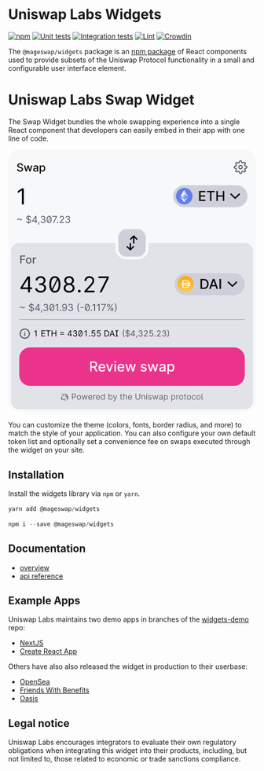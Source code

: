 # Uniswap Labs Widgets

[![npm](https://img.shields.io/npm/v/@mageswap/widgets)](https://www.npmjs.com/package/@mageswap/widgets)
[![Unit tests](https://github.com/Uniswap/interface/actions/workflows/test.yaml/badge.svg)](https://github.com/Uniswap/interface/actions/workflows/test.yaml)
[![Integration tests](https://github.com/Uniswap/interface/actions/workflows/e2e.yaml/badge.svg)](https://github.com/Uniswap/interface/actions/workflows/e2e.yaml)
[![Lint](https://github.com/Uniswap/interface/actions/workflows/lint.yml/badge.svg)](https://github.com/Uniswap/interface/actions/workflows/lint.yml)
[![Crowdin](https://badges.crowdin.net/uniswap-interface/localized.svg)](https://crowdin.com/project/uniswap-interface)

The `@mageswap/widgets` package is an [npm package](https://www.npmjs.com/package/@mageswap/widgets) of React components used to provide subsets of the Uniswap Protocol functionality in a small and configurable user interface element.

# Uniswap Labs Swap Widget

The Swap Widget bundles the whole swapping experience into a single React component that developers can easily embed in their app with one line of code. 

![swap widget screenshot](https://raw.githubusercontent.com/Uniswap/interface/main/src/assets/images/widget-screenshot.png)

You can customize the theme (colors, fonts, border radius, and more) to match the style of your application. You can also configure your own default token list and optionally set a convenience fee on swaps executed through the widget on your site.

## Installation

Install the widgets library via `npm` or `yarn`.

```js
yarn add @mageswap/widgets
```
```js
npm i --save @mageswap/widgets
```

## Documentation

- [overview](https://docs.uniswap.org/sdk/widgets/swap-widget)
- [api reference](https://docs.uniswap.org/sdk/widgets/swap-widget/api)

## Example Apps

Uniswap Labs maintains two demo apps in branches of the [widgets-demo](https://github.com/Uniswap/widgets-demo) repo:

- [NextJS](https://github.com/Uniswap/widgets-demo/tree/nextjs)
- [Create React App](https://github.com/Uniswap/widgets-demo/tree/cra)

Others have also also released the widget in production to their userbase:

- [OpenSea](https://opensea.io/)
- [Friends With Benefits](https://www.fwb.help/)
- [Oasis](https://oasis.app/)

## Legal notice

Uniswap Labs encourages integrators to evaluate their own regulatory obligations when integrating this widget into their products, including, but not limited to, those related to economic or trade sanctions compliance.
